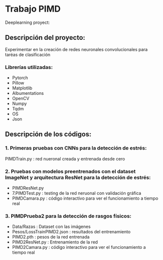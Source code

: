 # Trabajo PIMD
Deeplearning proyect:
## Descripción del proyecto:
Experimentar en la creación de redes neuronales convolucionales 
para taréas de clasificación

### Librerías utilizadas:
- Pytorch
- Pillow
- Matplotlib
- Albumentations
- OpenCV
- Numpy
- Tqdm
- OS
- Json

## Descripción de los códigos:
### 1. Primeras pruebas con CNNs para la detección de estrés:
PIMDTrain.py : red nueronal creada y entrenada desde cero

### 2. Pruebas con modelos preentrenados con el dataset ImageNet y arquitectura ResNet para la detección de estrés:
- PIMDResNet.py
- 7.PIMDTest.py : testing de la red neruonal con validación gráfica
- PIMDCamara.py : código interactivo para ver el funcionamiento a tiempo real

### 3. PIMDPrueba2 para la detección de rasgos físicos:
- Data/Razas : Dataset con las imágenes
- Pesos/LossTrainPIMD2.json : resultados del entrenamiento
- PIMD2.pth : pesos de la red entrenada
- PIMD2ResNet.py : Entrenamiento de la red
- PIMD2Camara.py : código interactivo para ver el funcionamiento a tiempo real

